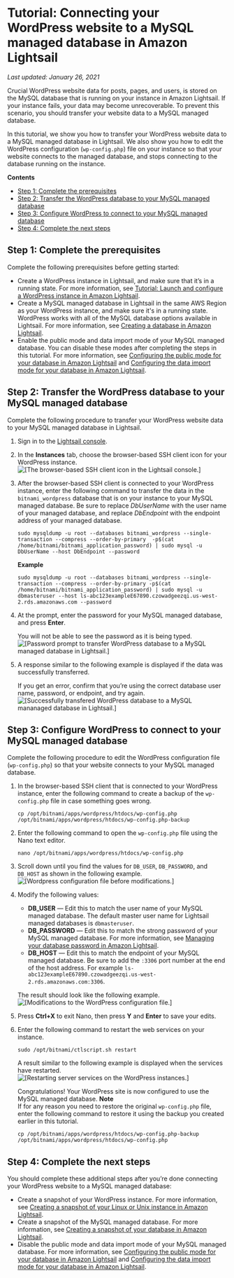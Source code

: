# Tutorial: Connecting your WordPress website to a MySQL managed database in Amazon Lightsail<a name="amazon-lightsail-connect-wordpress-to-mysql-managed-database"></a>

 *Last updated: January 26, 2021* 

Crucial WordPress website data for posts, pages, and users, is stored on the MySQL database that is running on your instance in Amazon Lightsail\. If your instance fails, your data may become unrecoverable\. To prevent this scenario, you should transfer your website data to a MySQL managed database\.

In this tutorial, we show you how to transfer your WordPress website data to a MySQL managed database in Lightsail\. We also show you how to edit the WordPress configuration \(`wp-config.php`\) file on your instance so that your website connects to the managed database, and stops connecting to the database running on the instance\.

**Contents**
+ [Step 1: Complete the prerequisites](#connect-wordpress-to-mysql-managed-database-prerequisites)
+ [Step 2: Transfer the WordPress database to your MySQL managed database](#transfer-wordpress-database-to-mysql-managed-database)
+ [Step 3: Configure WordPress to connect to your MySQL managed database](#configure-wordpress-to-connect-to-mysql-managed-database)
+ [Step 4: Complete the next steps](#connect-wordpress-to-mysql-managed-database-next-steps)

## Step 1: Complete the prerequisites<a name="connect-wordpress-to-mysql-managed-database-prerequisites"></a>

Complete the following prerequisites before getting started:
+ Create a WordPress instance in Lightsail, and make sure that it’s in a running state\. For more information, see [Tutorial: Launch and configure a WordPress instance in Amazon Lightsail](amazon-lightsail-tutorial-launching-and-configuring-wordpress.md)\.
+ Create a MySQL managed database in Lightsail in the same AWS Region as your WordPress instance, and make sure it's in a running state\. WordPress works with all of the MySQL database options available in Lightsail\. For more information, see [Creating a database in Amazon Lightsail](amazon-lightsail-creating-a-database.md)\.
+ Enable the public mode and data import mode of your MySQL managed database\. You can disable these modes after completing the steps in this tutorial\. For more information, see [Configuring the public mode for your database in Amazon Lightsail](amazon-lightsail-configuring-database-public-mode.md) and [Configuring the data import mode for your database in Amazon Lightsail](amazon-lightsail-configuring-database-data-import-mode.md)\.

## Step 2: Transfer the WordPress database to your MySQL managed database<a name="transfer-wordpress-database-to-mysql-managed-database"></a>

Complete the following procedure to transfer your WordPress website data to your MySQL managed database in Lightsail\.

1. Sign in to the [Lightsail console](https://lightsail.aws.amazon.com/)\.

1. In the **Instances** tab, choose the browser\-based SSH client icon for your WordPress instance\.  
![\[The browser-based SSH client icon in the Lightsail console.\]](https://d9yljz1nd5001.cloudfront.net/en_us/c61ab0669fef62b2778d591e8e619b4d/images/amazon-lightsail-wordpress-quick-connect.png)

1. After the browser\-based SSH client is connected to your WordPress instance, enter the following command to transfer the data in the `bitnami_wordpress` database that is on your instance to your MySQL managed database\. Be sure to replace *DbUserName* with the user name of your managed database, and replace *DbEndpoint* with the endpoint address of your managed database\.

   ```
   sudo mysqldump -u root --databases bitnami_wordpress --single-transaction --compress --order-by-primary  -p$(cat /home/bitnami/bitnami_application_password) | sudo mysql -u DbUserName --host DbEndpoint --password
   ```

   **Example**

   ```
   sudo mysqldump -u root --databases bitnami_wordpress --single-transaction --compress --order-by-primary -p$(cat /home/bitnami/bitnami_application_password) | sudo mysql -u dbmasteruser --host ls-abc123exampleE67890.czowadgeezqi.us-west-2.rds.amazonaws.com --password
   ```

1. At the prompt, enter the password for your MySQL managed database, and press **Enter**\.

   You will not be able to see the password as it is being typed\.  
![\[Password prompt to transfer WordPress database to a MySQL managed database in Lightsail.\]](https://d9yljz1nd5001.cloudfront.net/en_us/c61ab0669fef62b2778d591e8e619b4d/images/amazon-lightsail-transfer-wordpress-database-to-mysql-managed-database.png)

1. A response similar to the following example is displayed if the data was successfully transferred\.

   If you get an error, confirm that you’re using the correct database user name, password, or endpoint, and try again\.  
![\[Successfully transfered WordPress database to a MySQL mananaged database in Lightsail.\]](https://d9yljz1nd5001.cloudfront.net/en_us/c61ab0669fef62b2778d591e8e619b4d/images/amazon-lightsail-transfer-wordpress-database-to-mysql-managed-database-success.png)

## Step 3: Configure WordPress to connect to your MySQL managed database<a name="configure-wordpress-to-connect-to-mysql-managed-database"></a>

Complete the following procedure to edit the WordPress configuration file \(`wp-config.php`\) so that your website connects to your MySQL managed database\.

1. In the browser\-based SSH client that is connected to your WordPress instance, enter the following command to create a backup of the `wp-config.php` file in case something goes wrong\.

   ```
   cp /opt/bitnami/apps/wordpress/htdocs/wp-config.php /opt/bitnami/apps/wordpress/htdocs/wp-config.php-backup
   ```

1. Enter the following command to open the `wp-config.php` file using the Nano text editor\.

   ```
   nano /opt/bitnami/apps/wordpress/htdocs/wp-config.php
   ```

1. Scroll down until you find the values for `DB_USER`, `DB_PASSWORD`, and `DB_HOST` as shown in the following example\.  
![\[Wordpress configuration file before modifications.\]](https://d9yljz1nd5001.cloudfront.net/en_us/c61ab0669fef62b2778d591e8e619b4d/images/amazon-lightsail-wordpress-wpconfig-file-original.png)

1. Modify the following values:
   + **DB\_USER** — Edit this to match the user name of your MySQL managed database\. The default master user name for Lightsail managed databases is `dbmasteruser`\.
   + **DB\_PASSWORD** — Edit this to match the strong password of your MySQL managed database\. For more information, see [Managing your database password in Amazon Lightsail](amazon-lightsail-managing-database-password.md)\.
   + **DB\_HOST** — Edit this to match the endpoint of your MySQL managed database\. Be sure to add the `:3306` port number at the end of the host address\. For example `ls-abc123exampleE67890.czowadgeezqi.us-west-2.rds.amazonaws.com:3306`\.

   The result should look like the following example\.  
![\[Modifications to the WordPress configuration file.\]](https://d9yljz1nd5001.cloudfront.net/en_us/c61ab0669fef62b2778d591e8e619b4d/images/amazon-lightsail-wordpress-wpconfig-file-modifications.png)

1. Press **Ctrl\+X** to exit Nano, then press **Y** and **Enter** to save your edits\.

1. Enter the following command to restart the web services on your instance\.

   ```
   sudo /opt/bitnami/ctlscript.sh restart
   ```

   A result similar to the following example is displayed when the services have restarted\.  
![\[Restarting server services on the WordPress instances.\]](https://d9yljz1nd5001.cloudfront.net/en_us/c61ab0669fef62b2778d591e8e619b4d/images/amazon-lightsail-restart-wordpress-services.png)

   Congratulations\! Your WordPress site is now configured to use the MySQL managed database\.
**Note**  
If for any reason you need to restore the original `wp-config.php` file, enter the following command to restore it using the backup you created earlier in this tutorial\.  

   ```
   cp /opt/bitnami/apps/wordpress/htdocs/wp-config.php-backup /opt/bitnami/apps/wordpress/htdocs/wp-config.php
   ```

## Step 4: Complete the next steps<a name="connect-wordpress-to-mysql-managed-database-next-steps"></a>

You should complete these additional steps after you’re done connecting your WordPress website to a MySQL managed database:
+ Create a snapshot of your WordPress instance\. For more information, see [Creating a snapshot of your Linux or Unix instance in Amazon Lightsail](lightsail-how-to-create-a-snapshot-of-your-instance.md)\.
+ Create a snapshot of the MySQL managed database\. For more information, see [Creating a snapshot of your database in Amazon Lightsail](amazon-lightsail-creating-a-database-snapshot.md)\.
+ Disable the public mode and data import mode of your MySQL managed database\. For more information, see [Configuring the public mode for your database in Amazon Lightsail](amazon-lightsail-configuring-database-public-mode.md) and [Configuring the data import mode for your database in Amazon Lightsail](amazon-lightsail-configuring-database-data-import-mode.md)\.